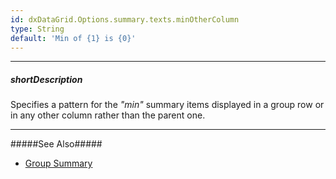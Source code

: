 ```yaml
---
id: dxDataGrid.Options.summary.texts.minOtherColumn
type: String
default: 'Min of {1} is {0}'
---
```

---
##### shortDescription
Specifies a pattern for the *"min"* summary items displayed in a group row or in any other column rather than the parent one.

---
#####See Also#####
- [Group Summary](/Documentation/Guide/Widgets/DataGrid/Summaries/Group_Summary/)
